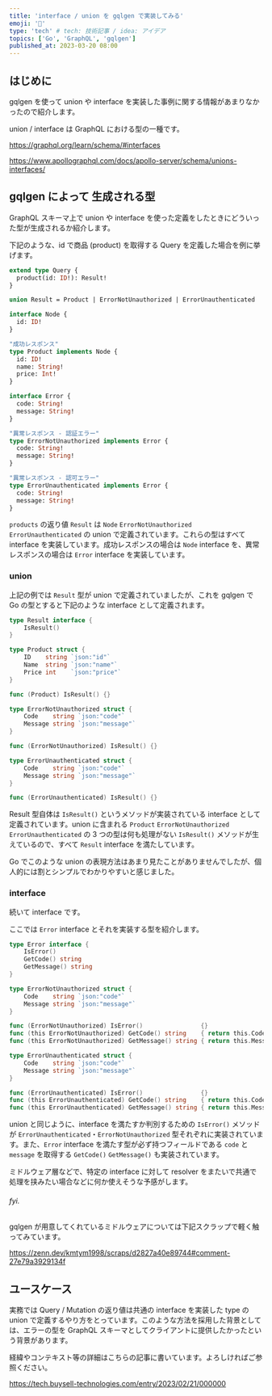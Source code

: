 ```yaml
---
title: 'interface / union を gqlgen で実装してみる'
emoji: '🚥'
type: 'tech' # tech: 技術記事 / idea: アイデア
topics: ['Go', 'GraphQL', 'gqlgen']
published_at: 2023-03-20 08:00
---
```


## はじめに

gqlgen を使って union や interface を実装した事例に関する情報があまりなかったので紹介します。

union / interface は GraphQL における型の一種です。

https://graphql.org/learn/schema/#interfaces

https://www.apollographql.com/docs/apollo-server/schema/unions-interfaces/

## gqlgen によって 生成される型

GraphQL スキーマ上で union や interface を使った定義をしたときにどういった型が生成されるか紹介します。

下記のような、id で商品 (product) を取得する Query を定義した場合を例に挙げます。

```graphql
extend type Query {
  product(id: ID!): Result!
}

union Result = Product | ErrorNotUnauthorized | ErrorUnauthenticated

interface Node {
  id: ID!
}

"成功レスポンス"
type Product implements Node {
  id: ID!
  name: String!
  price: Int!
}

interface Error {
  code: String!
  message: String!
}

"異常レスポンス - 認証エラー"
type ErrorNotUnauthorized implements Error {
  code: String!
  message: String!
}

"異常レスポンス - 認可エラー"
type ErrorUnauthenticated implements Error {
  code: String!
  message: String!
}
```

`products` の返り値 `Result` は `Node` `ErrorNotUnauthorized` `ErrorUnauthenticated` の union で定義されています。これらの型はすべて interface を実装しています。成功レスポンスの場合は `Node` interface を、異常レスポンスの場合は `Error` interface を実装しています。

### union

上記の例では `Result` 型が union で定義されていましたが、これを gqlgen で Go の型とすると下記のような interface として定義されます。

```go
type Result interface {
	IsResult()
}

type Product struct {
	ID    string `json:"id"`
	Name  string `json:"name"`
	Price int    `json:"price"`
}

func (Product) IsResult() {}

type ErrorNotUnauthorized struct {
	Code    string `json:"code"`
	Message string `json:"message"`
}

func (ErrorNotUnauthorized) IsResult() {}

type ErrorUnauthenticated struct {
	Code    string `json:"code"`
	Message string `json:"message"`
}

func (ErrorUnauthenticated) IsResult() {}
```

Result 型自体は `IsResult()` というメソッドが実装されている interface として定義されています。union に含まれる `Product` `ErrorNotUnauthorized` `ErrorUnauthenticated` の 3 つの型は何も処理がない `IsResult()` メソッドが生えているので、すべて `Result` interface を満たしています。

Go でこのような union の表現方法はあまり見たことがありませんでしたが、個人的には割とシンプルでわかりやすいと感じました。

### interface

続いて interface です。

ここでは `Error` interface とそれを実装する型を紹介します。

```go
type Error interface {
	IsError()
	GetCode() string
	GetMessage() string
}

type ErrorNotUnauthorized struct {
	Code    string `json:"code"`
	Message string `json:"message"`
}

func (ErrorNotUnauthorized) IsError()                {}
func (this ErrorNotUnauthorized) GetCode() string    { return this.Code }
func (this ErrorNotUnauthorized) GetMessage() string { return this.Message }

type ErrorUnauthenticated struct {
	Code    string `json:"code"`
	Message string `json:"message"`
}

func (ErrorUnauthenticated) IsError()                {}
func (this ErrorUnauthenticated) GetCode() string    { return this.Code }
func (this ErrorUnauthenticated) GetMessage() string { return this.Message }
```

union と同じように、interface を満たすか判別するための `IsError()` メソッドが `ErrorUnauthenticated`・`ErrorNotUnauthorized` 型それぞれに実装されています。また、`Error` interface を満たす型が必ず持つフィールドである `code` と `message` を取得する `GetCode()` `GetMessage()` も実装されています。

ミドルウェア層などで、特定の interface に対して resolver をまたいで共通で処理を挟みたい場合などに何か使えそうな予感がします。

###### fyi.

gqlgen が用意してくれているミドルウェアについては下記スクラップで軽く触ってみています。

https://zenn.dev/kmtym1998/scraps/d2827a40e89744#comment-27e79a3929134f

## ユースケース

実務では Query / Mutation の返り値は共通の interface を実装した type の union で定義するやり方をとっています。このような方法を採用した背景としては、エラーの型を GraphQL スキーマとしてクライアントに提供したかったという背景があります。

経緯やコンテキスト等の詳細はこちらの記事に書いています。よろしければご参照ください。

https://tech.buysell-technologies.com/entry/2023/02/21/000000
